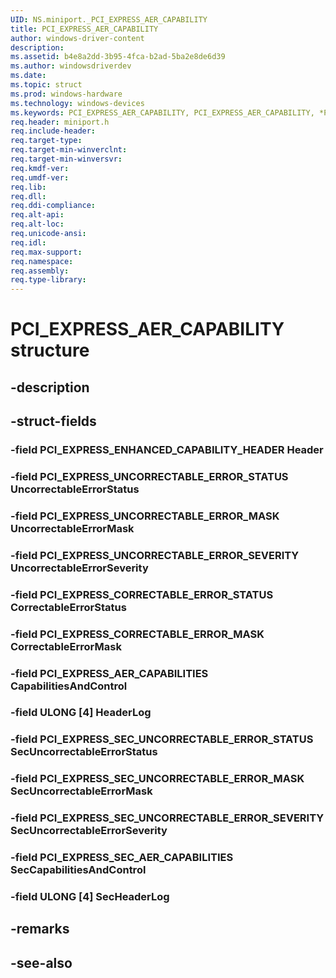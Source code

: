```yaml
---
UID: NS.miniport._PCI_EXPRESS_AER_CAPABILITY
title: PCI_EXPRESS_AER_CAPABILITY
author: windows-driver-content
description: 
ms.assetid: b4e8a2dd-3b95-4fca-b2ad-5ba2e8de6d39
ms.author: windowsdriverdev
ms.date: 
ms.topic: struct
ms.prod: windows-hardware
ms.technology: windows-devices
ms.keywords: PCI_EXPRESS_AER_CAPABILITY, PCI_EXPRESS_AER_CAPABILITY, *PPCI_EXPRESS_AER_CAPABILITY
req.header: miniport.h
req.include-header:
req.target-type:
req.target-min-winverclnt:
req.target-min-winversvr:
req.kmdf-ver:
req.umdf-ver:
req.lib:
req.dll:
req.ddi-compliance:
req.alt-api:
req.alt-loc:
req.unicode-ansi:
req.idl:
req.max-support:
req.namespace:
req.assembly:
req.type-library:
---
```


# PCI_EXPRESS_AER_CAPABILITY structure

## -description



## -struct-fields

### -field PCI_EXPRESS_ENHANCED_CAPABILITY_HEADER Header			
 	
### -field PCI_EXPRESS_UNCORRECTABLE_ERROR_STATUS UncorrectableErrorStatus			
 	
### -field PCI_EXPRESS_UNCORRECTABLE_ERROR_MASK UncorrectableErrorMask			
 	
### -field PCI_EXPRESS_UNCORRECTABLE_ERROR_SEVERITY UncorrectableErrorSeverity			
 	
### -field PCI_EXPRESS_CORRECTABLE_ERROR_STATUS CorrectableErrorStatus			
 	
### -field PCI_EXPRESS_CORRECTABLE_ERROR_MASK CorrectableErrorMask			
 	
### -field PCI_EXPRESS_AER_CAPABILITIES CapabilitiesAndControl			
 	
### -field ULONG [4] HeaderLog			
 	
### -field PCI_EXPRESS_SEC_UNCORRECTABLE_ERROR_STATUS SecUncorrectableErrorStatus			
 	
### -field PCI_EXPRESS_SEC_UNCORRECTABLE_ERROR_MASK SecUncorrectableErrorMask			
 	
### -field PCI_EXPRESS_SEC_UNCORRECTABLE_ERROR_SEVERITY SecUncorrectableErrorSeverity			
 	
### -field PCI_EXPRESS_SEC_AER_CAPABILITIES SecCapabilitiesAndControl			
 	
### -field ULONG [4] SecHeaderLog			
 	
## -remarks

## -see-also